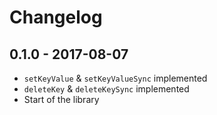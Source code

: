 # Changelog

## 0.1.0 - 2017-08-07

- `setKeyValue` & `setKeyValueSync` implemented
- `deleteKey` & `deleteKeySync` implemented
- Start of the library
